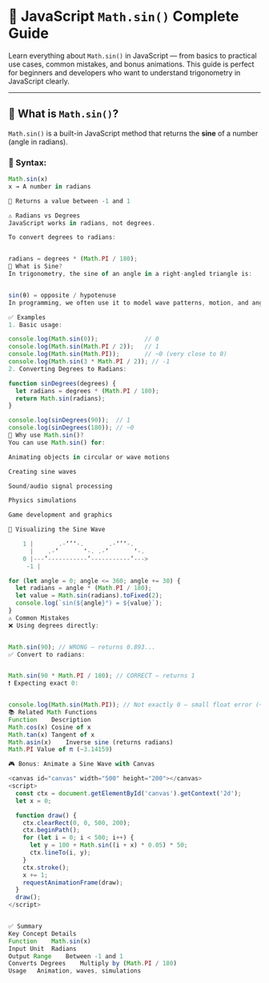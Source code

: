 # 📘 JavaScript `Math.sin()` Complete Guide

Learn everything about `Math.sin()` in JavaScript — from basics to practical use cases, common mistakes, and bonus animations. This guide is perfect for beginners and developers who want to understand trigonometry in JavaScript clearly.

---

## 📌 What is `Math.sin()`?

`Math.sin()` is a built-in JavaScript method that returns the **sine** of a number (angle in radians).

### 🧪 Syntax:
```js
Math.sin(x)
x → A number in radians

🔁 Returns a value between -1 and 1

⚠️ Radians vs Degrees
JavaScript works in radians, not degrees.

To convert degrees to radians:


radians = degrees * (Math.PI / 180);
📐 What is Sine?
In trigonometry, the sine of an angle in a right-angled triangle is:


sin(θ) = opposite / hypotenuse
In programming, we often use it to model wave patterns, motion, and angles in radians.

✅ Examples
1. Basic usage:

console.log(Math.sin(0));             // 0
console.log(Math.sin(Math.PI / 2));   // 1
console.log(Math.sin(Math.PI));       // ~0 (very close to 0)
console.log(Math.sin(3 * Math.PI / 2)); // -1
2. Converting Degrees to Radians:

function sinDegrees(degrees) {
  let radians = degrees * (Math.PI / 180);
  return Math.sin(radians);
}

console.log(sinDegrees(90));  // 1
console.log(sinDegrees(180)); // ~0
🧠 Why use Math.sin()?
You can use Math.sin() for:

Animating objects in circular or wave motions

Creating sine waves

Sound/audio signal processing

Physics simulations

Game development and graphics

🎨 Visualizing the Sine Wave

    1 |       .-‘’‘-.       .-‘’‘-.
      |    .-’       ‘-. .-’       ‘-.
    0 |---’-----------’-----------’--->
     -1 |

for (let angle = 0; angle <= 360; angle += 30) {
  let radians = angle * (Math.PI / 180);
  let value = Math.sin(radians).toFixed(2);
  console.log(`sin(${angle}°) = ${value}`);
}
⚠️ Common Mistakes
❌ Using degrees directly:


Math.sin(90); // WRONG — returns 0.893...
✅ Convert to radians:


Math.sin(90 * Math.PI / 180); // CORRECT — returns 1
❗ Expecting exact 0:


console.log(Math.sin(Math.PI)); // Not exactly 0 — small float error (~1.22e-16)
📚 Related Math Functions
Function	Description
Math.cos(x)	Cosine of x
Math.tan(x)	Tangent of x
Math.asin(x)	Inverse sine (returns radians)
Math.PI	Value of π (~3.14159)

🎮 Bonus: Animate a Sine Wave with Canvas

<canvas id="canvas" width="500" height="200"></canvas>
<script>
  const ctx = document.getElementById('canvas').getContext('2d');
  let x = 0;

  function draw() {
    ctx.clearRect(0, 0, 500, 200);
    ctx.beginPath();
    for (let i = 0; i < 500; i++) {
      let y = 100 + Math.sin((i + x) * 0.05) * 50;
      ctx.lineTo(i, y);
    }
    ctx.stroke();
    x += 1;
    requestAnimationFrame(draw);
  }
  draw();
</script>


✅ Summary
Key Concept	Details
Function	Math.sin(x)
Input Unit	Radians
Output Range	Between -1 and 1
Converts Degrees	Multiply by (Math.PI / 180)
Usage	Animation, waves, simulations



